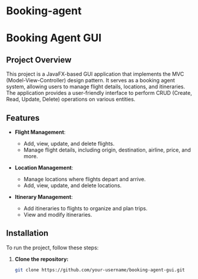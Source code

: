 # Booking-agent
# Booking Agent GUI

## Project Overview

This project is a JavaFX-based GUI application that implements the MVC (Model-View-Controller) design pattern. It serves as a booking agent system, allowing users to manage flight details, locations, and itineraries. The application provides a user-friendly interface to perform CRUD (Create, Read, Update, Delete) operations on various entities.

## Features

- **Flight Management**:
  - Add, view, update, and delete flights.
  - Manage flight details, including origin, destination, airline, price, and more.

- **Location Management**:
  - Manage locations where flights depart and arrive.
  - Add, view, update, and delete locations.

- **Itinerary Management**:
  - Add itineraries to flights to organize and plan trips.
  - View and modify itineraries.

## Installation

To run the project, follow these steps:

1. **Clone the repository:**
   ```sh
   git clone https://github.com/your-username/booking-agent-gui.git

